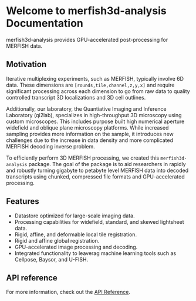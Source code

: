 # Welcome to merfish3d-analysis Documentation

merfish3d-analysis provides GPU-accelerated post-processing for MERFISH data.

## Motivation

Iterative multiplexing experiments, such as MERFISH, typically involve 6D data. These dimensions are `[rounds,tile,channel,z,y,x]` and require significant processing across each dimension to go from raw data to quality controlled transcript 3D localizations and 3D cell outlines.

Additionally, our laboratory, the Quantiative Imaging and Inference Laboratory (qi2lab), specializes in high-throughput 3D microscopy using custom microscopes. This includes purpose built high numerical aperture widefield and oblique plane microscopy platforms. While increased sampling provides more information on the sample, it introduces new challenges due to the increase in data density and more complicated MERFISH decoding inverse problem.

To efficiently perform 3D MERFISH processing, we created this `merfish3d-analysis` package. The goal of the package is to aid researchers in rapidly and robustly turning gigabyte to petabyte level MERFISH data into decoded transcripts using chunked, compressed file formats and GPU-accelerated processing.

## Features

- Datastore optimized for large-scale imaging data.
- Processing capabilities for widefield, standard, and skewed lightsheet data.
- Rigid, affine, and deformable local tile registration.
- Rigid and affine global registration.
- GPU-accelerated image processing and decoding.
- Integrated functionality to leaverag machine learning tools such as Cellpose, Baysor, and U-FISH.

## API reference

For more information, check out the [API Reference](reference/index.md).